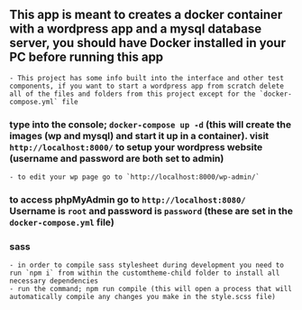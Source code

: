 ## This app is meant to creates a docker container with a wordpress app and a mysql database server, you should have Docker installed in your PC before running this app
    - This project has some info built into the interface and other test components, if you want to start a wordpress app from scratch delete all of the files and folders from this project except for the `docker-compose.yml` file

### type into the console; `docker-compose up -d` (this will create the images (wp and mysql) and start it up in a container). visit `http://localhost:8000/` to setup your wordpress website (username and password are both set to admin)
    - to edit your wp page go to `http://localhost:8000/wp-admin/`

### to access phpMyAdmin go to `http://localhost:8080/` Username is `root` and password is `password` (these are set in the `docker-compose.yml` file)

### sass
    - in order to compile sass stylesheet during development you need to run `npm i` from within the customtheme-child folder to install all necessary dependencies
    - run the command; npm run compile (this will open a process that will automatically compile any changes you make in the style.scss file)